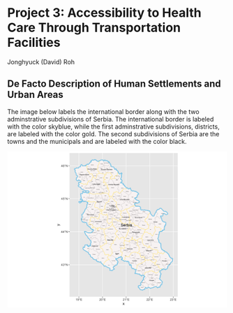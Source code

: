 # Project 3: Accessibility to Health Care Through Transportation Facilities

Jonghyuck (David) Roh 

## De Facto Description of Human Settlements and Urban Areas

The image below labels the international border  along with the two adminstrative subdivisions of Serbia. The international border is labeled with the color skyblue, while the first adminstrative subdivisions, districts, are labeled with the color gold. The second subdivisions of Serbia are the towns and the municipals and are labeled with the color black. 

![](serbia.png) 
